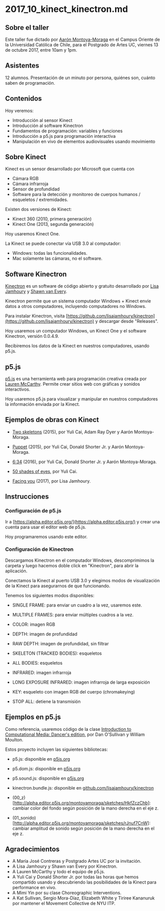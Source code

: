 # 2017_10_kinect_kinectron.md

## Sobre el taller

Este taller fue dictado por [Aarón Montoya-Moraga](http://montoyamoraga.io/) en el Campus Oriente de la Universidad Católica de Chile, para el Postgrado de Artes UC, viernes 13 de octubre 2017, entre 10am y 1pm.

## Asistentes

12 alumnos. Presentación de un minuto por persona, quiénes son, cuánto saben de programación.

## Contenidos

Hoy veremos:

* Introducción al sensor Kinect
* Introducción al software Kinectron
* Fundamentos de programación: variables y funciones
* Introducción a p5.js para programación interactiva
* Manipulación en vivo de elementos audiovisuales usando movimiento

## Sobre Kinect

Kinect es un sensor desarrollado por Microsoft que cuenta con
* Cámara RGB
* Cámara infrarroja
* Sensor de profundidad
* Software para la detección y monitoreo de cuerpos humanos / esqueletos / extremidades.

Existen dos versiones de Kinect:

* Kinect 360 (2010, primera generación)
* Kinect One (2013, segunda generación)

Hoy usaremos Kinect One.

La Kinect se puede conectar vía USB 3.0 al computador:

* Windows: todas las funcionalidades.
* Mac solamente las cámaras, no el software.

## Software Kinectron

[Kinectron](https://github.com/lisajamhoury/kinectron) es un software de código abierto y gratuito desarrollado por [Lisa Jamhoury](http://lisajamhoury.com/) y [Shawn van Every](https://tisch.nyu.edu/about/directory/itp/1838206356).

Kinectron permite que un sistema computador Windows + Kinect envíe datos a otros computadores, incluyendo computadores no Windows.

Para instalar Kinectron, visita [https://github.com/lisajamhoury/kinectron](https://github.com/lisajamhoury/kinectron) y descargar desde "Releases".

Hoy usaremos un computador Windows, un Kinect One y el software Kinectron, versión 0.0.4.9.

Recibiremos los datos de la Kinect en nuestros computadores, usando p5.js.

## p5.js

[p5.js](https://p5js.org/) es una herramienta web para programación creativa creada por [Lauren McCarthy](http://lauren-mccarthy.com/). Permite crear sitios web con gráficas y sonidos interactivos.

Hoy usaremos p5.js para visualizar y manipular en nuestros computadores la información enviada por la Kinect.

## Ejemplos de obras con Kinect

* [Two skeletons](http://www.caiyuli.com/work/two-skeletons/) (2015), por Yuli Cai, Adam Ray Dyer y Aarón Montoya-Moraga.

* [Puppet](https://vimeo.com/168505358) (2015), por Yuli Cai, Donald Shorter Jr. y Aarón Montoya-Moraga.

* [6:34](https://vimeo.com/197487076) (2016), por Yuli Cai, Donald Shorter Jr. y Aarón Montoya-Moraga.

* [50 shades of eyes](http://www.caiyuli.com/work/50-shades-of-eyes/), por Yuli Cai.

* [Facing you](http://lisajamhoury.com/portfolio/facing-you/) (2017), por Lisa Jamhoury.


## Instrucciones

### Configuración de p5.js

Ir a [https://alpha.editor.p5js.org/](https://alpha.editor.p5js.org/) y crear una cuenta para usar el editor web de p5.js.

Hoy programaremos usando este editor.

### Configuración de Kinectron

Descargamos Kinectron en el computador Windows, descomprimimos la carpeta y luego hacemos doble click en "Kinectron", para abrir la aplicación.

Conectamos la Kinect al puerto USB 3.0 y elegimos modos de visualización de la Kinect para asegurarnos de que funcionando.

Tenemos los siguientes modos disponibles:

* SINGLE FRAME: para enviar un cuadro a la vez, usaremos este.
* MULTIPLE FRAMES: para enviar múltiples cuadros a la vez.

* COLOR: imagen RGB
* DEPTH: imagen de profundidad
* RAW DEPTH: imagen de profundidad, sin filtrar
* SKELETON (TRACKED BODIES): esqueletos
* ALL BODIES: esqueletos
* INFRARED: imagen infrarroja
* LONG EXPOSURE INFRARED: imagen infrarroja de larga exposición
* KEY: esqueleto con imagen RGB del cuerpo (chromakeying)
* STOP ALL: detiene la transmisión

## Ejemplos en p5.js

Como referencia, usaremos código de la clase [Introduction to Computational Media: Dancer's edition](https://itp.nyu.edu/classes/dance-f16/kinect/), por Dan O'Sullivan y William Moulton.

Estos proyecto incluyen las siguientes bibliotecas:

* p5.js: disponible en [p5js.org](https://p5js.org/)
* p5.dom.js: disponible en [p5js.org](https://p5js.org/)
* p5.sound.js: disponible en [p5js.org](https://p5js.org/)
* kinectron.bundle.js: disponible en [github.com/lisajamhoury/kinectron](https://github.com/lisajamhoury/kinectron)

* (00_z)[http://alpha.editor.p5js.org/montoyamoraga/sketches/HkfZczChb]: cambiar color del fondo según posición de la mano derecha en el eje z.

* (01_sonido)[http://alpha.editor.p5js.org/montoyamoraga/sketches/rJnuf7CnW]: cambiar amplitud de sonido según posición de la mano derecha en el eje z.



## Agradecimientos

* A María José Contreras y Postgrado Artes UC por la invitación.
* A Lisa Jamhoury y Shawn van Every por Kinectron.
* A Lauren McCarthy y todo el equipo de p5.js.
* A Yuli Cai y Donald Shorter Jr. por todas las horas que hemos compartido usando y descubriendo las posibilidades de la Kinect para performance en vivo.
* A Mimi Yin por su clase Choreographic Interventions.
* A Kat Sullivan, Sergio Mora-Díaz, Elizabeth White y Tiriree Kananuruk por mantener el Movement Collective de NYU ITP.
